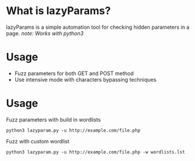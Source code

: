 # What is lazyParams?
lazyParams is a simple automation tool for checking hidden parameters in a page. _note: Works with python3_

# Usage

* Fuzz parameters for both GET and POST method
* Use intensive mode with characters bypassing techniques

# Usage

Fuzz parameters with build in wordlists
```
python3 lazyparam.py -u http://example.com/file.php
```

Fuzz with custom wordlist
```
python3 lazyparam.py -u http://example.com/file.php -w wordlists.lst
```
